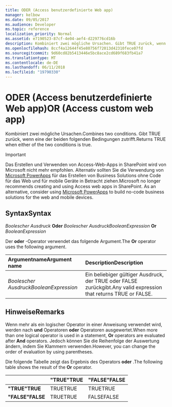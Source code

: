 ```yaml
---
title: ODER (Access benutzerdefinierte Web app)
manager: kelbow
ms.date: 09/05/2017
ms.audience: Developer
ms.topic: reference
localization_priority: Normal
ms.assetid: e7190523-87cf-4e04-aef4-d229776cd16b
description: Kombiniert zwei mögliche Ursachen. Gibt TRUE zurück, wenn eine der beiden folgenden Bedingungen zutrifft.
ms.openlocfilehash: 8ccf4a12644f45e80756f72013d42310fece07fd
ms.sourcegitcommit: 9d60cd82b5413446e5bc8ace2cd689f683fb41a7
ms.translationtype: MT
ms.contentlocale: de-DE
ms.lasthandoff: 06/11/2018
ms.locfileid: "19790330"
---
```

# <a name="or-access-custom-web-app"></a><span data-ttu-id="1d54d-104">ODER (Access benutzerdefinierte Web app)</span><span class="sxs-lookup"><span data-stu-id="1d54d-104">OR (Access custom web app)</span></span>

<span data-ttu-id="1d54d-105">Kombiniert zwei mögliche Ursachen.</span><span class="sxs-lookup"><span data-stu-id="1d54d-105">Combines two conditions.</span></span> <span data-ttu-id="1d54d-106">Gibt TRUE zurück, wenn eine der beiden folgenden Bedingungen zutrifft.</span><span class="sxs-lookup"><span data-stu-id="1d54d-106">Returns TRUE when either of the two conditions is true.</span></span>
  
> [!IMPORTANT]
> <span data-ttu-id="1d54d-p103">Das Erstellen und Verwenden von Access-Web-Apps in SharePoint wird von Microsoft nicht mehr empfohlen. Alternativ sollten Sie die Verwendung von [Microsoft PowerApps](https://powerapps.microsoft.com/de-de/) für das Erstellen von Business Solutions ohne Code für das Web und für mobile Geräte in Betracht ziehen.</span><span class="sxs-lookup"><span data-stu-id="1d54d-p103">Microsoft no longer recommends creating and using Access web apps in SharePoint. As an alternative, consider using [Microsoft PowerApps](https://powerapps.microsoft.com/de-de/) to build no-code business solutions for the web and mobile devices.</span></span> 
  
## <a name="syntax"></a><span data-ttu-id="1d54d-109">Syntax</span><span class="sxs-lookup"><span data-stu-id="1d54d-109">Syntax</span></span>

 <span data-ttu-id="1d54d-110">*Boolescher Ausdruck* **Oder** *Boolescher Ausdruck*</span><span class="sxs-lookup"><span data-stu-id="1d54d-110">*BooleanExpression* **Or** *BooleanExpression*</span></span> 
  
<span data-ttu-id="1d54d-111">Der **oder** -Operator verwendet das folgende Argument.</span><span class="sxs-lookup"><span data-stu-id="1d54d-111">The **Or** operator uses the following argument.</span></span> 
  
|<span data-ttu-id="1d54d-112">**Argumentname**</span><span class="sxs-lookup"><span data-stu-id="1d54d-112">**Argument name**</span></span>|<span data-ttu-id="1d54d-113">**Description**</span><span class="sxs-lookup"><span data-stu-id="1d54d-113">**Description**</span></span>|
|:-----|:-----|
| <span data-ttu-id="1d54d-114">*Boolescher Ausdruck*</span><span class="sxs-lookup"><span data-stu-id="1d54d-114">*BooleanExpression*</span></span>  <br/> |<span data-ttu-id="1d54d-115">Ein beliebiger gültiger Ausdruck, der TRUE oder FALSE zurückgibt.</span><span class="sxs-lookup"><span data-stu-id="1d54d-115">Any valid expression that returns TRUE or FALSE.</span></span>  <br/> |
   
## <a name="remarks"></a><span data-ttu-id="1d54d-116">Hinweise</span><span class="sxs-lookup"><span data-stu-id="1d54d-116">Remarks</span></span>

<span data-ttu-id="1d54d-117">Wenn mehr als ein logischer Operator in einer Anweisung verwendet wird, werden nach **und** Operatoren **oder** Operatoren ausgewertet.</span><span class="sxs-lookup"><span data-stu-id="1d54d-117">When more than one logical operator is used in a statement, **Or** operators are evaluated after **And** operators.</span></span> <span data-ttu-id="1d54d-118">Jedoch können Sie die Reihenfolge der Auswertung ändern, indem Sie Klammern verwenden.</span><span class="sxs-lookup"><span data-stu-id="1d54d-118">However, you can change the order of evaluation by using parentheses.</span></span> 
  
<span data-ttu-id="1d54d-119">Die folgende Tabelle zeigt das Ergebnis des Operators **oder** .</span><span class="sxs-lookup"><span data-stu-id="1d54d-119">The following table shows the result of the **Or** operator.</span></span> 
  
||<span data-ttu-id="1d54d-120">**"TRUE"**</span><span class="sxs-lookup"><span data-stu-id="1d54d-120">**TRUE**</span></span>|<span data-ttu-id="1d54d-121">**"FALSE"**</span><span class="sxs-lookup"><span data-stu-id="1d54d-121">**FALSE**</span></span>|
|:-----|:-----|:-----|
|<span data-ttu-id="1d54d-122">**"TRUE"**</span><span class="sxs-lookup"><span data-stu-id="1d54d-122">**TRUE**</span></span> <br/> |<span data-ttu-id="1d54d-123">TRUE</span><span class="sxs-lookup"><span data-stu-id="1d54d-123">TRUE</span></span>  <br/> |<span data-ttu-id="1d54d-124">TRUE</span><span class="sxs-lookup"><span data-stu-id="1d54d-124">TRUE</span></span>  <br/> |
|<span data-ttu-id="1d54d-125">**"FALSE"**</span><span class="sxs-lookup"><span data-stu-id="1d54d-125">**FALSE**</span></span> <br/> |<span data-ttu-id="1d54d-126">TRUE</span><span class="sxs-lookup"><span data-stu-id="1d54d-126">TRUE</span></span>  <br/> |<span data-ttu-id="1d54d-127">FALSE</span><span class="sxs-lookup"><span data-stu-id="1d54d-127">FALSE</span></span>  <br/> |
   


